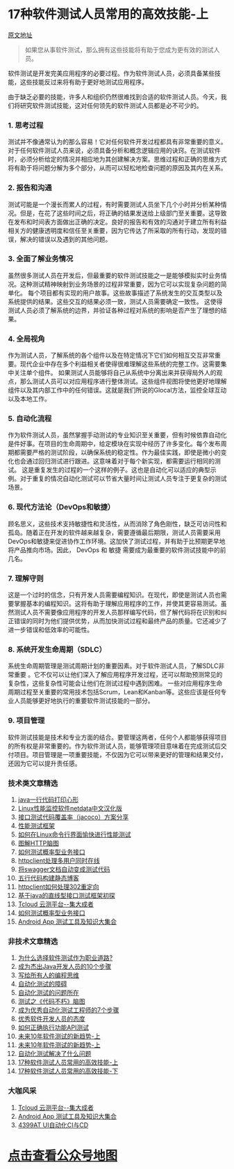 # 17种软件测试人员常用的高效技能-上

[原文地址](https://dzone.com/articles/17-skills-of-highly-effective-software-testers)

> 如果您从事软件测试，那么拥有这些技能将有助于您成为更有效的测试人员。

软件测试是开发完美应用程序的必要过程。作为软件测试人员，必须具备某些技能，这些技能反过来将有助于更好地测试应用程序。

由于缺乏必要的技能，许多人和组织仍然很难找到合适的软件测试人员。今天，我们将研究软件测试技能，这对任何领先的软件测试人员都是必不可少的。

### 1. 思考过程
测试并不像通常认为的那么容易！它对任何软件开发过程都具有非常重要的意义。对于任何软件测试人员来说，必须具备分析和概念逻辑应用的诀窍。在测试软件时，必须分析给定的情况并相应地为其创建解决方案。思维过程和正确的思维方式将有助于将问题分解为多个部分，从而可以轻松地检查问题的原因及其内在关系。
### 2. 报告和沟通
测试可能是一个漫长而累人的过程，有时需要测试人员坐下几个小时并分析某种情况。但是，在花了这些时间之后，将正确的结果发送给上级部门至关重要。这导致在发布和时间表方面做出正确的决定。良好的报告和有效的沟通对于建立所有利益相关方的健康透明度和信任至关重要，因为它传达了所采取的所有行动，发现的错误，解决的错误以及遇到的其他问题。
### 3. 全面了解业务情况
虽然很多测试人员在开发后，但最重要的软件测试技能之一是能够模拟实时业务情况。这种测试精神映射到业务场景的过程非常重要，因为它可以实现复杂问题的简单化。
每个项目都有实现的用户故事。这些故事描述了系统发生的交互类型以及系统提供的结果。这些交互的结果必须一致，测试人员需要确定一致性。
这使得测试人员必须了解系统的边界，并验证各种过程对系统的影响是否产生了理想的结果。
### 4. 全局视角
作为测试人员，了解系统的各个组件以及在特定情况下它们如何相互交互非常重要。现代企业中存在多个利益相关者使得很难理解这些系统的完整工作。这需要集中关注单个组件。
如果测试人员能够将自己从系统中分离出来并获得局外人的观点，那么测试人员可以对应用程序进行整体测试。这些组件视图将使他更好地理解组件以及其内部工作中的任何错误。这就是我们所说的Glocal方法，监控全球互动以及本地工作。
### 5. 自动化流程
作为软件测试人员，虽然掌握手动测试的专业知识至关重要，但有时候依靠自动化是件好事。在项目的生命周期中，给定模块在实现中经历了许多变化。每个发布周期都需要严格的测试阶段，以确保系统的稳定性。作为最佳实践，即使是微小的变化也会通过回归测试进行跟进。这意味着对于每个新实现，都需要运行相同的测试。
这是重复发生的过程的一个这样的例子。这也是自动化可以适应的典型示例。对于重复的情况自动化测试可以节省大量时间让测试人员专注于更复杂的测试场景。
### 6. 现代方法论（DevOps和敏捷）
顾名思义，这些技术支持敏捷性和灵活性，从而消除了角色刚性，缺乏可访问性和孤岛。随着正在开发的软件越来越复杂，需要遵循最后期限，测试人员需要采用DevOps和敏捷来促进协作工作环境。这加快了测试过程，并有助于比预期更早地将产品推向市场。因此，  DevOps  和  敏捷  需要成为最重要的软件测试技能中的前几名。
### 7. 理解守则
这是一个过时的信念，只有开发人员需要编程知识。在现代，即使是测试人员也需要掌握基本的编程知识。这将有助于理解应用程序的工作，并使其更容易测试。虽然测试人员不需要像应用程序的开发人员那样编写代码，但了解代码将在识别和纠正错误的同时为他们提供优势，从而加快测试过程和最终产品的质量。它还减少了进一步错误和低效率的可能性。
### 8. 系统开发生命周期（SDLC）
系统生命周期管理是测试周期计划的重要因素。对于软件测试人员，了解SDLC非常重要  。它不仅可以让他们深入了解应用程序开发过程，还可以帮助预测常见的复杂性，这些复杂性可能会让他们在测试过程中遇到困难。
一些对应用程序生命周期过程至关重要的常用技术包括Scrum，Lean和Kanban等。这些应该是任何专业人员能够更好地执行的重要软件测试技能的一部分。
### 9. 项目管理
软件测试技能是技术和专业方面的结合。要管理这两者，任何个人都能够获得项目的所有权是非常重要的。作为软件测试人员，能够管理项目意味着在完成测试后交付项目。项目管理是一项重要技能，不仅因为它可以带来更好的管理和结果交付，还因为它可以提升责任感。


### 技术类文章精选

1. [java一行代码打印心形](https://mp.weixin.qq.com/s/QPSryoSbViVURpSa9QXtpg)
2. [Linux性能监控软件netdata中文汉化版](https://mp.weixin.qq.com/s/fdXtK-5WwKnxjLZdyg6-nA)
3. [接口测试代码覆盖率（jacoco）方案分享](https://mp.weixin.qq.com/s/D73Sq6NLjeRKN8aCpGLOjQ)
4. [性能测试框架](https://mp.weixin.qq.com/s/3_09j7-5ex35u30HQRyWug)
5. [如何在Linux命令行界面愉快进行性能测试](https://mp.weixin.qq.com/s/fwGqBe1SpA2V0lPfAOd04Q)
6. [图解HTTP脑图](https://mp.weixin.qq.com/s/100Vm8FVEuXs0x6rDGTipw)
7. [如何测试概率型业务接口](https://mp.weixin.qq.com/s/kUVffhjae3eYivrGqo6ZMg)
8. [httpclient处理多用户同时在线](https://mp.weixin.qq.com/s/Nuc30Fwy6-Qyr-Pc65t1_g)
9. [将swagger文档自动变成测试代码](https://mp.weixin.qq.com/s/SY8mVenj0zMe5b47GS9VSQ)
10. [五行代码构建静态博客](https://mp.weixin.qq.com/s/hZnimJOg5OqxRSDyFvuiiQ)
11. [httpclient如何处理302重定向](https://mp.weixin.qq.com/s/vg354AjPKhIZsnSu4GZjZg)
12. [基于java的直线型接口测试框架初探](https://mp.weixin.qq.com/s/xhg4exdb1G18-nG5E7exkQ)
13. [Tcloud 云测平台--集大成者](https://mp.weixin.qq.com/s/29sEO39_NyDiJr-kY5ufdw)
14. [如何测试概率型业务接口](https://mp.weixin.qq.com/s/kUVffhjae3eYivrGqo6ZMg)
15. [Android App 测试工具及知识大集合](https://mp.weixin.qq.com/s/Xk9rCW8whXOTAQuCfhZqTg)



### 非技术文章精选
1. [为什么选择软件测试作为职业道路?](https://mp.weixin.qq.com/s/o83wYvFUvy17kBPLDO609A)
2. [成为杰出Java开发人员的10个步骤](https://mp.weixin.qq.com/s/UCNOTSzzvTXwiUX6xpVlyA)
3. [写给所有人的编程思维](https://mp.weixin.qq.com/s/Oj33UCnYfbUgzsBzEm2GPQ)
4. [自动化测试的障碍](https://mp.weixin.qq.com/s/ZIV7uJp7DzVoKhWOh6lvRg)
5. [自动化测试的问题所在](https://mp.weixin.qq.com/s/BhvD7BnkBU8hDBsGUWok6g)
6. [测试之《代码不朽》脑图](https://mp.weixin.qq.com/s/2aGLK3knUiiSoex-kmi0GA)
7. [成为优秀自动化测试工程师的7个步骤](https://mp.weixin.qq.com/s/wdw1l4AZnPpdPBZZueCcnw)
8. [优秀软件开发人员的态度](https://mp.weixin.qq.com/s/0uEEeFaR27aTlyp-sm61bA)
9. [如何正确执行功能API测试](https://mp.weixin.qq.com/s/aeGx5O_jK_iTD9KUtylWmA)
10. [未来10年软件测试的新趋势-上](https://mp.weixin.qq.com/s/9XgpIfXQRuKg1Pap-tfqYQ)
11. [未来10年软件测试的新趋势-上](https://mp.weixin.qq.com/s/9XgpIfXQRuKg1Pap-tfqYQ)
12. [自动化测试解决了什么问题](https://mp.weixin.qq.com/s/96k2I_OBHayliYGs2xo6OA)
13. [17种软件测试人员常用的高效技能-上](https://mp.weixin.qq.com/s/vrM_LxQMgTSdJxaPnD_CqQ)
14. [17种软件测试人员常用的高效技能-下](https://mp.weixin.qq.com/s/uyWdVm74TYKb62eIRKL7nQ)

### 大咖风采
1. [Tcloud 云测平台--集大成者](https://mp.weixin.qq.com/s/29sEO39_NyDiJr-kY5ufdw)
2. [Android App 测试工具及知识大集合](https://mp.weixin.qq.com/s/Xk9rCW8whXOTAQuCfhZqTg)
3. [4399AT UI自动化CI与CD](https://mp.weixin.qq.com/s/cVwg8ddnScWPX4uldsJ0fA)


# [点击查看公众号地图](https://mp.weixin.qq.com/s/l_zkWzQL65OIQOjKIvdG-Q)